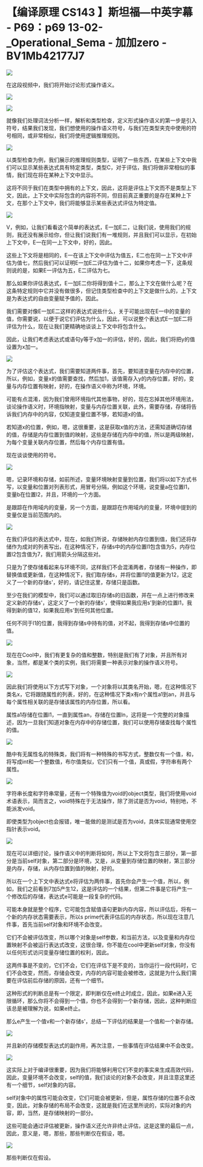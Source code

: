 # 【编译原理 CS143 】斯坦福—中英字幕 - P69：p69 13-02-_Operational_Sema - 加加zero - BV1Mb42177J7

![](img/bda4a3faf95a1195a8860cf734b9b691_0.png)

在这段视频中，我们将开始讨论形式操作语义。

![](img/bda4a3faf95a1195a8860cf734b9b691_2.png)

![](img/bda4a3faf95a1195a8860cf734b9b691_3.png)

就像我们处理词法分析一样，解析和类型检查，定义形式操作语义的第一步是引入符号，结果我们发现，我们想使用的操作语义符号，与我们在类型夹克中使用的符号相同，或非常相似，我们将使用逻辑推理规则。



![](img/bda4a3faf95a1195a8860cf734b9b691_5.png)

以类型检查为例，我们展示的推理规则类型，证明了一些东西，在某些上下文中我们可以显示某些表达式具有特定类型，类型C，对于评估，我们将做非常相似的事情，我们现在将在某种上下文中显示。

这将不同于我们在类型中拥有的上下文，因此，这将是评估上下文而不是类型上下文，因此，上下文中实际包含的内容将不同，但目前真正重要的是存在某种上下文，在那个上下文中，我们将能够显示某些表达式评估为特定值。



![](img/bda4a3faf95a1195a8860cf734b9b691_7.png)

V，例如，让我们看看这个简单的表达式，E一加E二，让我们说，使用我们的规则，我还没有展示给你，但让我们说我们有一堆规则，并且我们可以显示，在初始上下文中，E一在同一上下文中，好的，因此。

这些上下文将是相同的，E一在该上下文中评估为值五，E二也在同一上下文中评估为值七，然后我们可以证明E一加E二评估为值十二，如果你考虑一下，这条规则说的是，如果E一评估为五，E二评估为七。

那么如果你评估表达式，E一加E二你将得到值十二，那么上下文在做什么呢？在这条特定规则中它并没有做很多，但记住类型检查中的上下文是做什么的，上下文是为表达式的自由变量赋予值的，因此。

我们需要对像E一加E二这样的表达式说些什么，关于可能出现在E一中的变量的值，你需要说，以便于说它们评估为什么，因此，可以说整个表达式E一加E二将评估为什么，现在让我们更精确地谈谈上下文中将包含什么。

因此，让我们考虑表达式或语句y等于x加一的评估，好的，因此，我们将把y的值设置为x加一。

![](img/bda4a3faf95a1195a8860cf734b9b691_9.png)

为了评估这个表达式，我们需要知道两件事，首先，要知道变量在内存中的位置，所以，例如，变量x的值需要查找，然后加1，该值需存入y的内存位置，好的，变量与内存位置有映射，好的，在操作语义中称为环境，环境。

可能有点混淆，因为我们曾用环境指代其他事物，好的，现在忘掉其他环境用法，谈论操作语义时，环境指映射，变量与内存位置关联，此外，需要存储，存储将告诉我们内存中的内容，仅知道变量位置不够，若知道x的值。

若知道x的位置，例如，嗯，这很重要，这是获取x值的方法，还需知道确切存储的值，存储是内存位置到值的映射，这些是存储在内存中的值，所以是两级映射，为每个变量关联内存位置，然后每个内存位置有值。

现在谈谈使用的符号。

![](img/bda4a3faf95a1195a8860cf734b9b691_11.png)

嗯，记录环境和存储，如前所述，变量环境映射变量到位置，我们将以如下方式书写，以变量和位置对列表形式，用冒号分隔，例如这个环境，说变量a在位置l1，变量b在位置l2，并且，环境的一个方面。

是跟踪在作用域内的变量，另一个方面，是跟踪在作用域内的变量，环境中提到的变量仅是当前范围内的。

![](img/bda4a3faf95a1195a8860cf734b9b691_13.png)

在我们评估的表达式中，现在，如我们所说，存储映射内存位置到值，我们还将存储作为成对的列表写出，在这种情况下，存储s中的内存位置l1包含值为5，内存位置l2包含值为7，我们用箭头分隔这些对。

只是为了使存储看起来与环境不同，这样我们不会混淆两者，存储有一种操作，即替换值或更新值，在这种情况下，我们取存储s，并将位置l1的值更新为12，这定义了一个新的存储s'，好的，请记住这里，存储只是函数。

至少在我们的模型中，我们可以通过取旧存储s的旧函数，并在一点上进行修改来定义新的存储s'，这定义了一个新的存储s'，使得如果我应用s'到新的位置l1，我得到新的值12，如果我应用s'到任何其他位置。

任何不同于l1的位置，我得到存储s中持有的值，对不起，我得到存储s中位置的值。

![](img/bda4a3faf95a1195a8860cf734b9b691_15.png)

现在在Cool中，我们有更复杂的值和整数，特别是我们有了对象，并且所有对象，当然，都是某个类的实例，我们将需要一种表示对象的操作语义符号。



![](img/bda4a3faf95a1195a8860cf734b9b691_17.png)

因此我们将使用以下方式写下对象，一个对象将以其类名开始，嗯，在这种情况下类名x，它将跟随属性的列表，好的，在这种情况下类x有n个属性a1到an，并且与每个属性相关联的是存储该属性的内存位置，所以看。

属性a1存储在位置l1，一直到属性an，存储在位置ln，这将是一个完整的对象描述，因为一旦我们知道对象在内存中的存储位置，我们可以使用存储查找每个属性的值。



![](img/bda4a3faf95a1195a8860cf734b9b691_19.png)

酷中有无属性名的特殊类，我们将有一种特殊的书写方式，整数仅有一个值，和，将写成int和一个整数值，布尔值类似，它们只有一个值，真或假，字符串有两个属性。



![](img/bda4a3faf95a1195a8860cf734b9b691_21.png)

字符串长度和字符串常量，还有一个特殊值为void的object类型，我们将使用void术语表示，简而言之，void特殊在于无法操作，除了测试是否为void，特别地，不能派发void。

即使类型为object也会报错，唯一能做的是测试是否为void，具体实现通常使用空指针表示void。

![](img/bda4a3faf95a1195a8860cf734b9b691_23.png)

现在可以详细讨论，操作语义中的判断将如何，所以上下文将包含三部分，第一部分是当前self对象，第二部分是环境，又是，从变量到存储位置的映射，第三部分是内存，存储，从内存位置到值的映射，好的。

所以在一个上下文中表达式e将评估为两件事，首先你会产生一个值，所以，例如，我们之前看到7加5产生12，这是评估的一个结果，但第二件事是它将产生一个修改后的存储，表达式e可能是一段复杂的代码。

可能本身就是整个程序，它可能包含赋值语句更新内存内容，所以评估后，将有一个新的内存状态需要表示，所以s prime代表评估后的内存状态，所以现在注意几件事，首先当前self对象和环境不会改变。

它们不会被评估改变，所以哪个对象是self参数，和当前方法，以及变量和内存位置映射不会被运行表达式改变，这很合理，你不能在cool中更新self对象，你没有以任何形式访问变量存储位置的权利，因此。

这两件事是不变的，它们不会，它们在评估下是不变的，当你运行一段代码时，它们不会改变，然而，存储会改变，内存的内容可能会被修改，这就是为什么我们需要在评估前后存储的原因，还有一个细节。

这种形式的判断总是有一个限定，即判断仅在e终止时成立，因此，如果e进入无限循环，那么你将不会得到一个值，你也不会得到一个新存储，因此，这种判断应该总是被理解为说，如果e终止。

那么e产生一个值v和一个新存储s'，总结一下评估的结果是一个值和一个新存储。

![](img/bda4a3faf95a1195a8860cf734b9b691_25.png)

并且新的存储模型表达式的副作用，再次注意，一些事情在评估结果中不会改变。

![](img/bda4a3faf95a1195a8860cf734b9b691_27.png)

这实际上对于编译很重要，因为我们将能够利用它们不变的事实来生成高效代码，因此，变量环境不会改变，self的值，我们谈论的对象不会改变，并且注意这里还有一个细节，self对象的内容。

self对象中的属性可能会改变，它们可能会被更新，但是，属性存储的位置不会改变，因此，对象存储的布局不会改变，这就是我们在这里所说的，实际对象的内容，即，当然，是存储映射的一部分。

这些可能会通过评估被更新，操作语义还允许非终止评估，这是这里的最后一点，因此，意义是，嗯，那些，那些判断仅在假设，嗯。



![](img/bda4a3faf95a1195a8860cf734b9b691_29.png)

那些判断仅在假设。